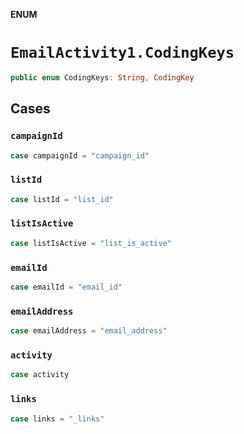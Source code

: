 **ENUM**

# `EmailActivity1.CodingKeys`

```swift
public enum CodingKeys: String, CodingKey
```

## Cases
### `campaignId`

```swift
case campaignId = "campaign_id"
```

### `listId`

```swift
case listId = "list_id"
```

### `listIsActive`

```swift
case listIsActive = "list_is_active"
```

### `emailId`

```swift
case emailId = "email_id"
```

### `emailAddress`

```swift
case emailAddress = "email_address"
```

### `activity`

```swift
case activity
```

### `links`

```swift
case links = "_links"
```
